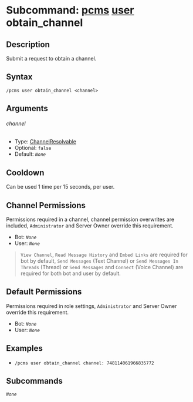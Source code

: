 # Subcommand: [pcms](../pcms.md) [user](./user.md) obtain_channel

## Description

Submit a request to obtain a channel.

## Syntax

```
/pcms user obtain_channel <channel>
```

## Arguments

###### channel

- Type: [ChannelResolvable](/typedefs/ChannelResolvable.md)
- Optional: `false`
- Default: *`None`*

## Cooldown

Can be used 1 time per 15 seconds, per user.

## Channel Permissions

Permissions required in a channel, channel permission overwrites are included, `Administrator` and Server Owner override this requirement.

- Bot: *`None`*
- User: *`None`*

> `View Channel`, `Read Message History` and `Embed Links` are required for bot by default, `Send Messages` (Text Channel) or `Send Messages In Threads` (Thread) or `Send Messages` and `Connect` (Voice Channel) are required for both bot and user by default.

## Default Permissions

Permissions required in role settings, `Administrator` and Server Owner override this requirement.

- Bot: *`None`*
- User: *`None`*

## Examples

- `/pcms user obtain_channel channel: 748114061966835772`

## Subcommands

*`None`*
